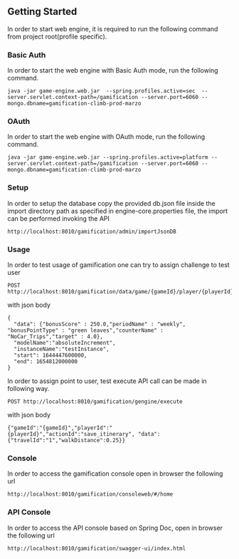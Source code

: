 ## Getting Started

In order to start web engine, it is required to run the following command from project root(profile specific). 

### Basic Auth
In order to start the web engine with Basic Auth mode, run the following command. 

```shell
java -jar game-engine.web.jar  --spring.profiles.active=sec  --server.servlet.context-path=/gamification --server.port=6060 --mongo.dbname=gamification-climb-prod-marzo
```

### OAuth
In order to start the web engine with OAuth mode, run the following command. 

```shell
java -jar game-engine.web.jar --spring.profiles.active=platform --server.servlet.context-path=/gamification --server.port=6060 --mongo.dbname=gamification-climb-prod-marzo
```

### Setup
In order to setup the database copy the provided db.json file inside the import directory path as specified in engine-core.properties file, the import can be performed invoking the API

```shell
http://localhost:8010/gamification/admin/importJsonDB
```


### Usage
In order to test usage of gamification one can try to assign challenge to test user

```shell
POST http://localhost:8010/gamification/data/game/{gameId}/player/{playerId}/challenges
```
with json body

```shell
{
  "data": {"bonusScore" : 250.0,"periodName" : "weekly", "bonusPointType" : "green leaves","counterName" : "NoCar_Trips","target" : 4.0},
  "modelName":"absoluteIncrement",
  "instanceName":"testInstance",
  "start": 1644447600000,
  "end": 1654812000000
}
```

In order to assign point to user, test execute API call can be made in following way.

```shell
POST http://localhost:8010/gamification/gengine/execute
```
with json body

```shell
{"gameId":"{gameId}","playerId":"{playerId}","actionId":"save_itinerary", "data":{"travelId":"1","walkDistance":0.25}}
```

### Console
In order to access the gamification console open in browser the following url

```shell
http://localhost:8010/gamification/consoleweb/#/home
```

### API Console
In order to access the API console based on Spring Doc, open in browser the following url

```shell
http://localhost:8010/gamification/swagger-ui/index.html
```